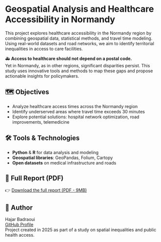 # Geospatial Analysis and Healthcare Accessibility in Normandy

This project explores healthcare accessibility in the Normandy region by combining geospatial data, statistical methods, and travel time modeling. Using real-world datasets and road networks, we aim to identify territorial inequalities in access to care facilities.

🚑 **Access to healthcare should not depend on a postal code.**  
Yet in Normandy, as in other regions, significant disparities persist. This study uses innovative tools and methods to map these gaps and propose actionable insights for policymakers.

## 🗺️ Objectives

- Analyze healthcare access times across the Normandy region
- Identify underserved areas where travel time exceeds 30 minutes
- Explore potential solutions: hospital network optimization, road improvements, telemedicine

## 🛠️ Tools & Technologies

- **Python** & **R** for data analysis and modeling
- **Geospatial libraries**: GeoPandas, Folium, Cartopy
- **Open datasets** on medical infrastructure and roads

## 📄 Full Report (PDF)

👉 [Download the full report (PDF - 9MB)](./Geospatial_Analysis_and_Healthcare_Accessibility_in_Normandy.pdf)

## 📌 Author

Hajar Badraoui  
[GitHub Profile](https://github.com/Hajar-badr)  
Project created in 2025 as part of a study on spatial inequalities and public health access.
